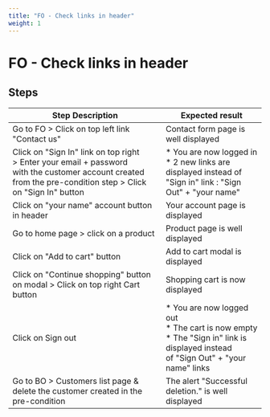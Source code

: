 ```yaml
---
title: "FO - Check links in header"
weight: 1
---
```


# FO - Check links in header
## Steps
| Step Description | Expected result |
| ----- | ----- |
| Go to FO > Click on top left link "Contact us" | Contact form page is well displayed |
| Click on "Sign In" link on top right > Enter your email + password with the customer account created from the pre-condition step > Click on "Sign In" button | * You are now logged in<br> * 2 new links are displayed instead of "Sign in" link : "Sign Out" + "your name" |
| Click on "your name" account button in header | Your account page is displayed |
| Go to home page > click on a product | Product page is well displayed |
| Click on "Add to cart" button | Add to cart modal is displayed |
| Click on "Continue shopping" button on modal > Click on top right Cart button | Shopping cart is now displayed |
| Click on Sign out | * You are now logged out<br> * The cart is now empty<br> * The "Sign in" link is displayed instead of "Sign Out" + "your name" links |
| Go to BO > Customers list page & delete the customer created in the pre-condition | The alert "Successful deletion." is well displayed |

